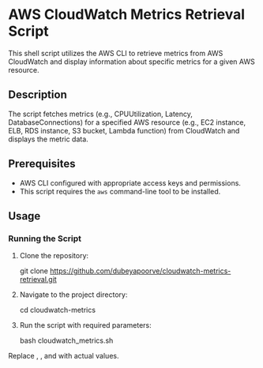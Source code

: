 # AWS CloudWatch Metrics Retrieval Script

This shell script utilizes the AWS CLI to retrieve metrics from AWS CloudWatch and display information about specific metrics for a given AWS resource.

## Description

The script fetches metrics (e.g., CPUUtilization, Latency, DatabaseConnections) for a specified AWS resource (e.g., EC2 instance, ELB, RDS instance, S3 bucket, Lambda function) from CloudWatch and displays the metric data.

## Prerequisites

- AWS CLI configured with appropriate access keys and permissions.
- This script requires the `aws` command-line tool to be installed.

## Usage
### Running the Script

1. Clone the repository:

   git clone https://github.com/dubeyapoorve/cloudwatch-metrics-retrieval.git

2. Navigate to the project directory:

   cd cloudwatch-metrics

3. Run the script with required parameters:

   bash cloudwatch_metrics.sh <AWS-RESOURCE-ID> <AWS-RESOURCE-ID> <METRIC-NAME> <START-TIME> <END-TIME>

Replace <AWS-RESOURCE-ID>, <METRIC-NAME>, <START-TIME> and <END-TIME> with actual values.
